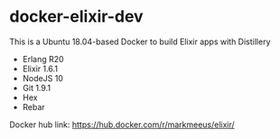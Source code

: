 # docker-elixir-dev

This is a Ubuntu 18.04-based Docker to build Elixir apps with Distillery

* Erlang R20
* Elixir 1.6.1
* NodeJS 10
* Git 1.9.1
* Hex
* Rebar

Docker hub link: https://hub.docker.com/r/markmeeus/elixir/



